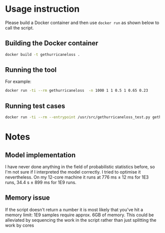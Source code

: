 # Usage instruction

Please build a Docker container and then use `docker run` as shown below to call the script.

## Building the Docker container

```bash
docker build -t gethurricaneloss .
```

## Running the tool

For example:

```bash
docker run -ti --rm gethurricaneloss  -n 1000 1 1 0.5 1 0.65 0.23
```

## Running test cases

```bash
docker run -ti --rm --entrypoint /usr/src/gethurricaneloss_test.py gethurricaneloss
```

# Notes
## Model implementation
I have never done anything in the field of probabilistic statistics before, so I'm not sure if I interpreted the model correctly.
I tried to optimise it nevertheless. On my 12-core machine it runs at 776 ms ± 12 ms for 1E3 runs, 34.4 s ± 899 ms for 1E9 runs.

## Memory issue
If the script doesn't return a number it is most likely that you've hit a memory limit: 1E9 samples require approx. 6GB of memory.
This could be alleviated by sequencing the work in the script rather than just splitting the work by cores 